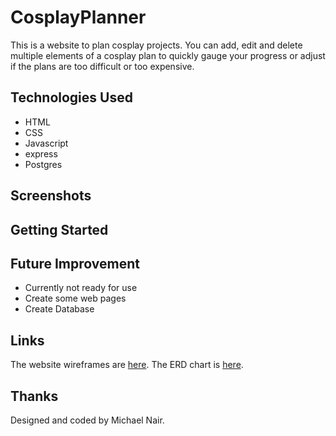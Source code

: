 # CosplayPlanner

This is a website to plan cosplay projects. You can add, edit and delete multiple elements of a cosplay plan to quickly gauge your progress or adjust if the plans are too difficult or too expensive.

## Technologies Used
- HTML
- CSS
- Javascript
- express
- Postgres

## Screenshots

## Getting Started

## Future Improvement
- Currently not ready for use
- Create some web pages
- Create Database

## Links

The website wireframes are [here](https://github.com/MichaelPNair/cosplayplanner/tree/main/wireframes).
The ERD chart is [here](https://github.com/MichaelPNair/cosplayplanner/tree/main/ERD).

## Thanks
Designed and coded by Michael Nair.